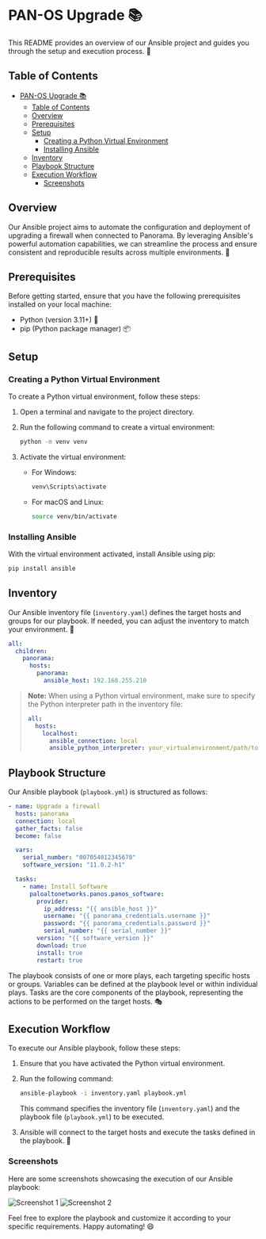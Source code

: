# PAN-OS Upgrade 📚

This README provides an overview of our Ansible project and guides you through the setup and execution process. 🚀

## Table of Contents

- [PAN-OS Upgrade 📚](#pan-os-upgrade-)
  - [Table of Contents](#table-of-contents)
  - [Overview](#overview)
  - [Prerequisites](#prerequisites)
  - [Setup](#setup)
    - [Creating a Python Virtual Environment](#creating-a-python-virtual-environment)
    - [Installing Ansible](#installing-ansible)
  - [Inventory](#inventory)
  - [Playbook Structure](#playbook-structure)
  - [Execution Workflow](#execution-workflow)
    - [Screenshots](#screenshots)

## Overview

Our Ansible project aims to automate the configuration and deployment of upgrading a firewall when connected to Panorama. By leveraging Ansible's powerful automation capabilities, we can streamline the process and ensure consistent and reproducible results across multiple environments. 🎯

## Prerequisites

Before getting started, ensure that you have the following prerequisites installed on your local machine:

- Python (version 3.11+) 🐍
- pip (Python package manager) 📦

## Setup

### Creating a Python Virtual Environment

To create a Python virtual environment, follow these steps:

1. Open a terminal and navigate to the project directory.
2. Run the following command to create a virtual environment:

   ```bash
   python -m venv venv
   ```

3. Activate the virtual environment:

   - For Windows:

     ```bash
     venv\Scripts\activate
     ```

   - For macOS and Linux:

     ```bash
     source venv/bin/activate
     ```

### Installing Ansible

With the virtual environment activated, install Ansible using pip:

```bash
pip install ansible
```

## Inventory

Our Ansible inventory file (`inventory.yaml`) defines the target hosts and groups for our playbook. If needed, you can adjust the inventory to match your environment. 📝

```yaml
all:
  children:
    panorama:
      hosts:
        panorama:
          ansible_host: 192.168.255.210
```

> **Note:** When using a Python virtual environment, make sure to specify the Python interpreter path in the inventory file:
>
> ```yaml
> all:
>   hosts:
>     localhost:
>       ansible_connection: local
>       ansible_python_interpreter: your_virtualenvironment/path/to/bin/python
> ```

## Playbook Structure

Our Ansible playbook (`playbook.yml`) is structured as follows:

```yaml
- name: Upgrade a firewall
  hosts: panorama
  connection: local
  gather_facts: false
  become: false

  vars:
    serial_number: "007054012345670"
    software_version: "11.0.2-h1"

  tasks:
    - name: Install Software
      paloaltonetworks.panos.panos_software:
        provider:
          ip_address: "{{ ansible_host }}"
          username: "{{ panorama_credentials.username }}"
          password: "{{ panorama_credentials.password }}"
          serial_number: "{{ serial_number }}"
        version: "{{ software_version }}"
        download: true
        install: true
        restart: true
```

The playbook consists of one or more plays, each targeting specific hosts or groups. Variables can be defined at the playbook level or within individual plays. Tasks are the core components of the playbook, representing the actions to be performed on the target hosts. 🎭

## Execution Workflow

To execute our Ansible playbook, follow these steps:

1. Ensure that you have activated the Python virtual environment.
2. Run the following command:

   ```bash
   ansible-playbook -i inventory.yaml playbook.yml
   ```

   This command specifies the inventory file (`inventory.yaml`) and the playbook file (`playbook.yml`) to be executed.

3. Ansible will connect to the target hosts and execute the tasks defined in the playbook. 🚀

### Screenshots

Here are some screenshots showcasing the execution of our Ansible playbook:

![Screenshot 1](screenshots/screenshot1.png)
![Screenshot 2](screenshots/screenshot2.png)

Feel free to explore the playbook and customize it according to your specific requirements. Happy automating! 😄
